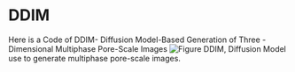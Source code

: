 # DDIM
Here is a Code of DDIM- Diffusion Model-Based Generation of Three -Dimensional Multiphase Pore-Scale Images
![Figure](https://github.com/ImperialCollegeLondon/DDIM/raw/main/Figure.jpg)
DDIM, Diffusion Model use to generate multiphase pore-scale images.
